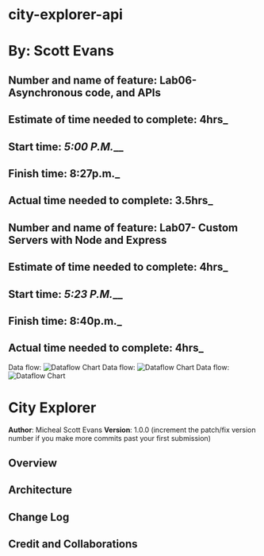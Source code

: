 # city-explorer-api

# By: Scott Evans

## Number and name of feature: Lab06- Asynchronous code, and APIs


## Estimate of time needed to complete: __4hrs___

## Start time: _5:00 P.M.___

## Finish time: __8:27p.m.___

## Actual time needed to complete: __3.5hrs___

## Number and name of feature: Lab07- Custom Servers with Node and Express


## Estimate of time needed to complete: __4hrs___

## Start time: _5:23 P.M.___

## Finish time: __8:40p.m.___

## Actual time needed to complete: __4hrs___

 Data flow: ![Dataflow Chart](/src/imgs/ScottAnthonyLab06.jpg)
 Data flow: ![Dataflow Chart](/src/imgs/FlowChartLab07.jpg)
 Data flow: ![Dataflow Chart](/src/imgs/FlowChartLab08.jpg)


# City Explorer

**Author**: Micheal Scott Evans
**Version**: 1.0.0 (increment the patch/fix version number if you make more commits past your first submission)

## Overview
<!-- Provide a high level overview of what this application is and why you are building it, beyond the fact that it's an assignment for this class. (i.e. What's your problem domain?) →
We are building an app to help people locate where a city is located. This will help break down the Lon and Lat of the location.

## Getting Started
<!-- What are the steps that a user must take in order to build this app on their own machine and get it running? -->

## Architecture
<!-- Provide a detailed description of the application design. What technologies (languages, libraries, etc) you're using, and any other relevant design information. -->

## Change Log
<!-- Use this area to document the iterative changes made to your application as each feature is successfully implemented. Use time stamps. Here's an example:

01-01-2001 4:59pm - Application now has a fully-functional express server, with a GET route for the location resource. -->

## Credit and Collaborations
<!-- Give credit (and a link) to other people or resources that helped you build this application. -->